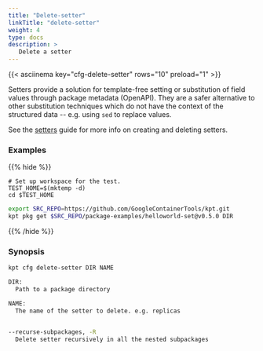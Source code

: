 ```yaml
---
title: "Delete-setter"
linkTitle: "delete-setter"
weight: 4
type: docs
description: >
   Delete a setter
---
```

<!--mdtogo:Short
    Delete a setter
-->

{{< asciinema key="cfg-delete-setter" rows="10" preload="1" >}}

Setters provide a solution for template-free setting or substitution of field
values through package metadata (OpenAPI).  They are a safer alternative to
other substitution techniques which do not have the context of the
structured data -- e.g. using `sed` to replace values.

See the [setters] guide for more info on creating and deleting setters.

### Examples

{{% hide %}}

<!-- @makeWorkplace @verifyExamples-->
```
# Set up workspace for the test.
TEST_HOME=$(mktemp -d)
cd $TEST_HOME
```

<!-- @fetchPackage @verifyExamples-->
```sh
export SRC_REPO=https://github.com/GoogleContainerTools/kpt.git
kpt pkg get $SRC_REPO/package-examples/helloworld-set@v0.5.0 DIR
```

{{% /hide %}}

<!--mdtogo:Examples-->
<!--mdtogo-->

### Synopsis
<!--mdtogo:Long-->
```sh
kpt cfg delete-setter DIR NAME

DIR:
  Path to a package directory

NAME:
  The name of the setter to delete. e.g. replicas

```

<!--mdtogo-->

```sh

--recurse-subpackages, -R
  Delete setter recursively in all the nested subpackages

```

[setters]: /guides/producer/setters/#deleting-a-setter
